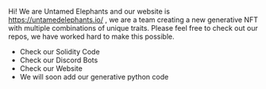 Hi! We are Untamed Elephants and our website is https://untamedelephants.io/ , we are a team creating a new generative NFT with multiple combinations of unique traits. Please feel free to check out our repos, we have worked hard to make this possible.

- Check our Solidity Code
- Check our Discord Bots
- Check our Website
- We will soon add our generative python code
